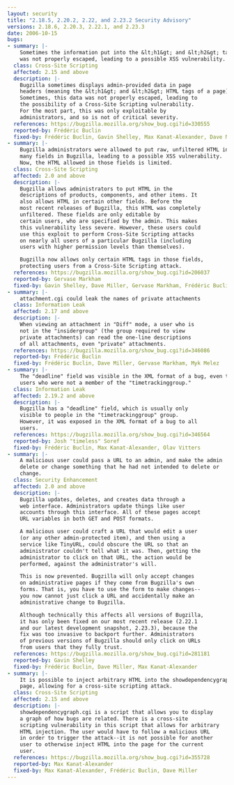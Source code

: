 ```yaml
---
layout: security
title: "2.18.5, 2.20.2, 2.22, and 2.23.2 Security Advisory"
versions: 2.18.6, 2.20.3, 2.22.1, and 2.23.3
date: 2006-10-15
bugs:
- summary: |-
    Sometimes the information put into the &lt;h1&gt; and &lt;h2&gt; tags in Bugzilla
    was not properly escaped, leading to a possible XSS vulnerability.
  class: Cross-Site Scripting
  affected: 2.15 and above
  description: |-
    Bugzilla sometimes displays admin-provided data in page 
    headers (meaning the &lt;h1&gt; and &lt;h2&gt; HTML tags of a page).
    Sometimes, this data was not properly escaped, leading to 
    the possibility of a Cross-Site Scripting vulnerability.
    For the most part, this was only exploitable by 
    administrators, and so is not of critical severity.
  references: https://bugzilla.mozilla.org/show_bug.cgi?id=330555
  reported-by: Frédéric Buclin
  fixed-by: Frédéric Buclin, Gavin Shelley, Max Kanat-Alexander, Dave Miller
- summary: |-
    Bugzilla administrators were allowed to put raw, unfiltered HTML into
    many fields in Bugzilla, leading to a possible XSS vulnerability. 
    Now, the HTML allowed in those fields is limited.
  class: Cross-Site Scripting
  affected: 2.0 and above
  description: |-
    Bugzilla allows administrators to put HTML in the
    descriptions of products, components, and other items. It
    also allows HTML in certain other fields. Before the
    most recent releases of Bugzilla, this HTML was completely
    unfiltered. These fields are only editable by
    certain users, who are specified by the admin. This makes
    this vulnerability less severe. However, these users could
    use this exploit to perform Cross-Site Scripting attacks
    on nearly all users of a particular Bugzilla (including
    users with higher permission levels than themselves).

    Bugzilla now allows only certain HTML tags in those fields,
    protecting users from a Cross-Site Scripting attack.
  references: https://bugzilla.mozilla.org/show_bug.cgi?id=206037
  reported-by: Gervase Markham
  fixed-by: Gavin Shelley, Dave Miller, Gervase Markham, Frédéric Buclin
- summary: |-
    attachment.cgi could leak the names of private attachments
  class: Information Leak
  affected: 2.17 and above
  description: |-
    When viewing an attachment in "Diff" mode, a user who is
    not in the "insidergroup" (the group required to view
    private attachments) can read the one-line descriptions
    of all attachments, even "private" attachments.
  references: https://bugzilla.mozilla.org/show_bug.cgi?id=346086
  reported-by: Frédéric Buclin
  fixed-by: Frédéric Buclin, Dave Miller, Gervase Markham, Myk Melez
- summary: |-
    The "deadline" field was visible in the XML format of a bug, even to
    users who were not a member of the "timetrackinggroup."
  class: Information Leak
  affected: 2.19.2 and above
  description: |-
    Bugzilla has a "deadline" field, which is usually only
    visible to people in the "timetrackinggroup" group.
    However, it was exposed in the XML format of a bug to all
    users.
  references: https://bugzilla.mozilla.org/show_bug.cgi?id=346564
  reported-by: Josh "timeless" Soref
  fixed-by: Frédéric Buclin, Max Kanat-Alexander, Olav Vitters
- summary: |-
    A malicious user could pass a URL to an admin, and make the admin
    delete or change something that he had not intended to delete or 
    change.
  class: Security Enhancement
  affected: 2.0 and above
  description: |-
    Bugzilla updates, deletes, and creates data through a
    web interface. Administrators update things like user
    accounts through this interface. All of these pages accept
    URL variables in both GET and POST formats.

    A malicious user could craft a URL that would edit a user
    (or any other admin-protected item), and then using a
    service like TinyURL, could obscure the URL so that an
    administrator couldn't tell what it was. Then, getting the
    administrator to click on that URL, the action would be
    performed, against the administrator's will.

    This is now prevented. Bugzilla will only accept changes
    on administrative pages if they come from Bugzilla's own
    forms. That is, you have to use the form to make changes--
    you now cannot just click a URL and accidentally make an
    administrative change to Bugzilla.

    Although technically this affects all versions of Bugzilla,
    it has only been fixed on our most recent release (2.22.1
    and our latest development snapshot, 2.23.3), because the
    fix was too invasive to backport further. Administrators
    of previous versions of Bugzilla should only click on URLs
    from users that they fully trust.
  references: https://bugzilla.mozilla.org/show_bug.cgi?id=281181
  reported-by: Gavin Shelley
  fixed-by: Frédéric Buclin, Dave Miller, Max Kanat-Alexander
- summary: |-
    It is possible to inject arbitrary HTML into the showdependencygraph.cgi
    page, allowing for a cross-site scripting attack.
  class: Cross-Site Scripting
  affected: 2.15 and above
  description: |-
    showdependencygraph.cgi is a script that allows you to display
    a graph of how bugs are related. There is a cross-site
    scripting vulnerability in this script that allows for arbitrary
    HTML injection. The user would have to follow a malicious URL
    in order to trigger the attack--it is not possible for another
    user to otherwise inject HTML into the page for the current
    user.
  references: https://bugzilla.mozilla.org/show_bug.cgi?id=355728
  reported-by: Max Kanat-Alexander
  fixed-by: Max Kanat-Alexander, Frédéric Buclin, Dave Miller
---
```

